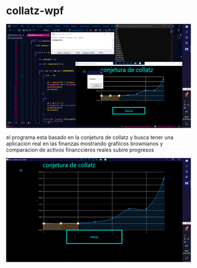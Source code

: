 # collatz-wpf
<img src="https://raw.githubusercontent.com/kernelboy34/collatz-wpf/main-ker/conjetura2.PNG"/>
<p>el programa esta basado en la conjetura de collatz y busca tener una aplicacion real en las finanzas mostrando grafiicos brownianos y comparacion de activos financcieros reales subire progresos</p>
<img src="https://raw.githubusercontent.com/kernelboy34/collatz-wpf/main-ker/hfhfsa.PNG">
